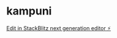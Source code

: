 # kampuni

[Edit in StackBlitz next generation editor ⚡️](https://stackblitz.com/~/github.com/logicshaper19/kampuni)